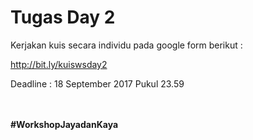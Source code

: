 # Tugas Day 2

Kerjakan kuis secara individu pada google form berikut :

http://bit.ly/kuiswsday2

Deadline : 18 September 2017 Pukul 23.59
<br> <br> <br>
 
 

**#WorkshopJayadanKaya**
